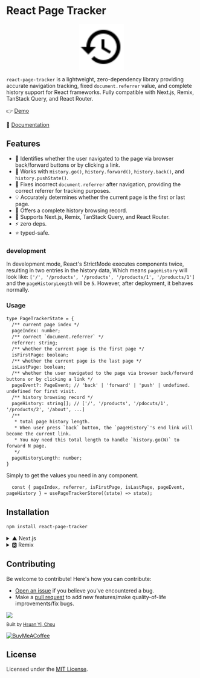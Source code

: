 # React Page Tracker

<p align="center">
  <a href="https://react-page-tracker.typeart.cc" target="blank"><img src="https://raw.githubusercontent.com/hsuanyi-chou/react-page-tracker/refs/heads/main/www/public/logo.svg" width="120" alt="react-page-tracker Logo" /></a>
</p>

`react-page-tracker` is a lightweight, zero-dependency library providing accurate navigation tracking, fixed
`document.referrer` value, and complete history support for React frameworks. Fully compatible with Next.js, Remix, TanStack Query, and React Router.

👉 [Demo](https://react-page-tracker.typeart.cc/demo)

📖 [Documentation](https://react-page-tracker.typeart.cc)

## Features

- 📝 Identifies whether the user navigated to the page via browser back/forward buttons or by clicking a link.
- 🧩 Works with `History.go()`, `history.forward()`, `history.back()`, and `history.pushState()`.
- 🐞 Fixes incorrect `document.referrer` after navigation, providing the correct referrer for tracking purposes.
- 💡 Accurately determines whether the current page is the first or last page.
- 🧭 Offers a complete history browsing record.
- 🚀 Supports Next.js, Remix, TanStack Query, and React Router.
- ⚡️ zero deps.
- ⭐️ typed-safe.

### development

In development mode, React's StrictMode executes components twice, resulting in two entries in the history data,
Which means `pageHistory` will look like: `['/', '/products', '/products', '/products/1', '/products/1']` and the `pageHistoryLength` will be `5`.
However, after deployment, it behaves normally.

### Usage
```tsx
type PageTrackerState = {
  /** current page index */
  pageIndex: number;
  /** correct `document.referrer` */
  referrer: string;
  /** whether the current page is the first page */
  isFirstPage: boolean;
  /** whether the current page is the last page */
  isLastPage: boolean;
  /** whether the user navigated to the page via browser back/forward buttons or by clicking a link */
  pageEvent?: PageEvent; // 'back' | 'forward' | 'push' | undefined.  undefined for first visit.
  /** history browsing record */
  pageHistory: string[]; // ['/', '/products', '/pdocuts/1', '/products/2', '/about', ...]
  /**
   * total page history length.
   * When user press `back` button, the `pageHistory`'s end link will become the current link.
   * You may need this total length to handle `history.go(N)` to forward N page.
   */  
  pageHistoryLength: number;
}
```
Simply to get the values you need in any component.

```tsx
  const { pageIndex, referrer, isFirstPage, isLastPage, pageEvent, pageHistory } = usePageTrackerStore((state) => state);
```

## Installation
```bash
npm install react-page-tracker
```

<details><summary> ▲ Next.js</summary>

`layout.tsx`

```diff
+ import { PageTracker } from 'react-page-tracker';
export default function RootLayout({ children }: Readonly<{ children: React.ReactNode; }>) {
  return (
    <html lang="en">
    <body>
+      <PageTracker />
        {children}
    </body>
    </html>
  );
}
```

You are all set up! Now you can access the page tracking information in any component.

`component.tsx`
```tsx
import { usePageTrackerStore } from 'react-page-tracker';

export const PageTrackerValue = () => {
  // get all state
  const state = usePageTrackerStore((state) => state);
  // get the specific state you'd like to use
  const pickState = usePageTrackerStore((state) => ({
    isFirstPage: state.isFirstPage,
    referrer: state.referrer,
    pageHistory: state.pageHistory,
  }));

  return (
    <div className="flex">
      <div className="flex flex-col gap-3">
        <pre className="rounded-md bg-gray-100 px-2 py-0.5 font-bold">
          state: {JSON.stringify(state)}
        </pre>
        <pre className="rounded-md bg-gray-100 px-2 py-0.5 font-bold">
          pickState: {JSON.stringify(pickState)}
        </pre>
      </div>
    </div>
  );
};
```

[Next.js template](https://github.com/hsuanyi-chou/react-page-tracker/tree/main/templates/next-example)
</details>

<details><summary> 🆁 Remix</summary>

force Vite to build to CommonJS

`vite.config.ts`

```diff
export default defineConfig({
+  ssr: {
+    noExternal: ['react-page-tracker'], // force Vite to build to CommonJS
+  },
  plugins: [
    remix({
      future: {
        v3_fetcherPersist: true,
        v3_relativeSplatPath: true,
        v3_throwAbortReason: true,
        v3_singleFetch: true,
        v3_lazyRouteDiscovery: true,
      },
    }),
    tsconfigPaths(),
  ],
});
```

`root.tsx`
```diff
import { Links, Meta, Outlet, Scripts, ScrollRestoration } from '@remix-run/react';
import type { LinksFunction } from '@remix-run/node';

import './tailwind.css';
+ import { PageTracker } from 'react-page-tracker';

export const links: LinksFunction = () => [
  { rel: 'preconnect', href: 'https://fonts.googleapis.com' },
  {
    rel: 'preconnect',
    href: 'https://fonts.gstatic.com',
    crossOrigin: 'anonymous',
  },
  {
    rel: 'stylesheet',
    href: 'https://fonts.googleapis.com/css2?family=Inter:ital,opsz,wght@0,14..32,100..900;1,14..32,100..900&display=swap',
  },
];

export function Layout({ children }: { children: React.ReactNode }) {
  return (
    <html lang="en">
      <head>
        <meta charSet="utf-8" />
        <meta name="viewport" content="width=device-width, initial-scale=1" />
        <Meta />
        <Links />
      </head>
      <body>
+       <PageTracker />
        {children}
        <ScrollRestoration />
        <Scripts />
      </body>
    </html>
  );
}

export default function App() {
  return <Outlet />;
}

```

You are all set up! Now you can access the page tracking information in any component.

`component.tsx`
```tsx
import { usePageTrackerStore } from 'react-page-tracker';

export const PageTrackerValue = () => {
  // get all state
  const state = usePageTrackerStore((state) => state);
  // get the specific state you'd like to use
  const pickState = usePageTrackerStore((state) => ({
    isFirstPage: state.isFirstPage,
    referrer: state.referrer,
    pageHistory: state.pageHistory,
  }));

  return (
    <div className="flex">
      <div className="flex flex-col gap-3">
        <pre className="rounded-md bg-gray-100 px-2 py-0.5 font-bold">
          state: {JSON.stringify(state)}
        </pre>
        <pre className="rounded-md bg-gray-100 px-2 py-0.5 font-bold">
          pickState: {JSON.stringify(pickState)}
        </pre>
      </div>
    </div>
  );
};
```
[Remix template](https://github.com/hsuanyi-chou/react-page-tracker/tree/main/templates/remix-example)
</details>

## Contributing

Be welcome to contribute! Here's how you can contribute:

- [Open an issue](https://github.com/hsuanyi-chou/react-page-tracker/issues) if you believe you've encountered a bug.
- Make a [pull request](https://github.com/hsuanyi-chou/react-page-tracker/pull) to add new features/make quality-of-life improvements/fix bugs.

<a href="https://github.com/hsuanyi-chou/react-page-tracker/graphs/contributors">
  <img src="https://contrib.rocks/image?repo=hsuanyi-chou/react-page-tracker" />
</a>
<br />
<sub>
  Built by <a href="https://github.com/hsuanyi-chou">Hsuan Yi, Chou</a>
</sub>

[![BuyMeACoffee](https://img.shields.io/badge/Buy%20Me%20a%20Coffee-ffdd00?style=for-the-badge&logo=buy-me-a-coffee&logoColor=black)](https://www.buymeacoffee.com/typeart)


## License

Licensed under the [MIT License](LICENSE.md).
